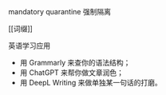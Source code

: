 mandatory quarantine  强制隔离

[[词缀]]

英语学习应用
-   用 Grammarly 来查你的语法结构；
-   用 ChatGPT 来帮你做文章润色；
-   用 DeepL Writing 来做单独某一句话的打磨。

